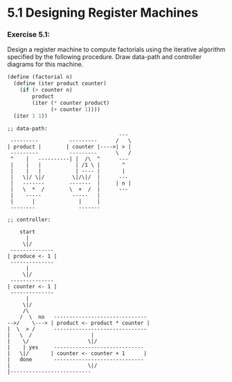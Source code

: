 # 5.1 Designing Register Machines

### Exercise 5.1:

Design a register machine to compute factorials using the iterative algorithm specified by the following procedure. Draw data-path and controller diagrams for this machine.

```scheme
(define (factorial n)
  (define (iter product counter)
    (if (> counter n)
        product
        (iter (* counter product)
              (+ counter 1))))
  (iter 1 1))
```

```
;; data-path:
                                    ---
 ---------          ---------      /   \
| product |        | counter |---->| > |
 ---------          ---------      \   /
 ^    |   ----------| |  /\  ^      ---
 |    |   |           | /1 \ |       ^
 |    |   |           | ---- |       |
 |   \|/ \|/         \|/\|/  |      ---
 |   -------        -------  |     | n |
 |   \  *  /        \  +  /  |      ---
 |    -----          -----   |
 |      |              |     |
 --------              -------

;; controller:

    start
      |
     \|/
 --------------
| produce <- 1 |
 --------------
      |
     \|/
 --------------
| counter <- 1 |
 --------------
      |
     \|/
     /\
    /  \  no   ------------------------------
-->/    \---> | product <- product * counter |
|  \  > /      ------------------------------
|   \  /                   |
|    \/                   \|/
|    | yes     -----------------------------
|   \|/       | counter <- counter + 1      |
|   done       -----------------------------
|                         \|/
|--------------------------
```
